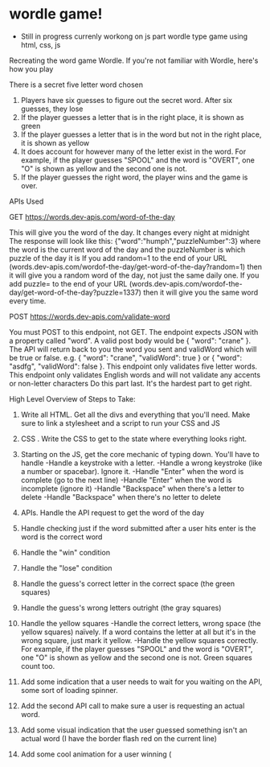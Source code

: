 # wordle game!
- Still in progress currenly workong on js part
wordle type game using html, css, js 




Recreating the word game Wordle. If you're not familiar with Wordle, here's how you play


There is a secret five letter word chosen

1. Players have six guesses to figure out the secret word. After six guesses, they lose
2. If the player guesses a letter that is in the right place, it is shown as green
3. If the player guesses a letter that is in the word but not in the right place, it is shown as yellow
4. It does account for however many of the letter exist in the word. For example, if the player guesses "SPOOL" and the word is "OVERT", one "O" is shown as yellow and the second one is not.
5. If the player guesses the right word, the player wins and the game is over.




APIs Used


GET https://words.dev-apis.com/word-of-the-day

This will give you the word of the day. It changes every night at midnight
The response will look like this: {"word":"humph","puzzleNumber":3} where the word is the current word of the day and the puzzleNumber is which puzzle of the day it is
If you add random=1 to the end of your URL (words.dev-apis.com/wordof-the-day/get-word-of-the-day?random=1) then it will give you a random word of the day, not just the same daily one.
If you add puzzle=<number> to the end of your URL (words.dev-apis.com/wordof-the-day/get-word-of-the-day?puzzle=1337) then it will give you the same word every time.



  POST https://words.dev-apis.com/validate-word

You must POST to this endpoint, not GET.
The endpoint expects JSON with a property called "word". A valid post body would be { "word": "crane" }.
The API will return back to you the word you sent and validWord which will be true or false. e.g. { "word": "crane", "validWord": true } or { "word": "asdfg", "validWord": false }.
This endpoint only validates five letter words.
This endpoint only validates English words and will not validate any accents or non-letter characters
Do this part last. It's the hardest part to get right.
  
  
  
  
  
 High Level Overview of Steps to Take:


1. Write all HTML. Get all the divs and everything that you'll need. Make sure to link a stylesheet and a script to run your CSS and JS
  
2. CSS . Write the CSS to get to the state where everything looks right.
  
3. Starting on the JS, get the core mechanic of typing down. You'll have to handle
-Handle a keystroke with a letter.
-Handle a wrong keystroke (like a number or spacebar). Ignore it.
-Handle "Enter" when the word is complete (go to the next line)
-Handle "Enter" when the word is incomplete (ignore it)
-Handle "Backspace" when there's a letter to delete
-Handle "Backspace" when there's no letter to delete

  
  4. APIs. Handle the API request to get the word of the day

  5. Handle checking just if the word submitted after a user hits enter is the word is the correct word

  6. Handle the "win" condition 

  7. Handle the "lose" condition 

  8. Handle the guess's correct letter in the correct space (the green squares)

  9. Handle the guess's wrong letters outright (the gray squares)

  
10. Handle the yellow squares
  -Handle the correct letters, wrong space (the yellow squares) naïvely. If a word contains the letter at all but it's in the wrong square, just mark it yellow.
  -Handle the yellow squares correctly. For example, if the player guesses "SPOOL" and the word is "OVERT", one "O" is shown as yellow and the second one is not. Green squares count too.

  11. Add some indication that a user needs to wait for you waiting on the API, some sort of loading spinner.

  12. Add the second API call to make sure a user is requesting an actual word.

  13. Add some visual indication that the user guessed something isn't an actual word (I have the border flash red on the current line)
  
  14. Add some cool  animation for a user winning (
  
  
  
  
  
  
  

